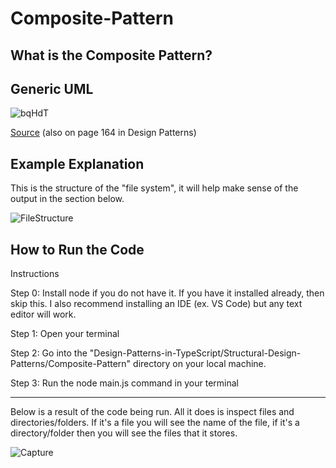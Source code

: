   # Composite-Pattern

## What is the Composite Pattern?

## Generic UML

![bqHdT](https://github.com/Hagnap/Design-Patterns-in-TypeScript/assets/60297426/3b88abce-fa09-42f5-bfa6-634888947bce)

[Source](https://www.google.com/url?sa=i&url=https%3A%2F%2Fwww.researchgate.net%2Ffigure%2FStructure-of-the-Composite-design-pattern-in-UML_fig5_262572084&psig=AOvVaw2ehJ3DASv-DJ9i9pLfKeU4&ust=1696164271695000&source=images&cd=vfe&opi=89978449&ved=0CBAQjRxqFwoTCNC61bmu0oEDFQAAAAAdAAAAABAJ) (also on page 164 in Design Patterns)

## Example Explanation

This is the structure of the "file system", it will help make sense of the output in the section below.

![FileStructure](https://github.com/Hagnap/Design-Patterns-in-TypeScript/assets/60297426/7e6cd79e-70f6-4b3f-b747-b477abd29b40)


## How to Run the Code

Instructions

Step 0: Install node if you do not have it. If you have it installed already, then skip this. I also recommend installing an IDE (ex. VS Code) but any text editor will work.

Step 1: Open your terminal

Step 2: Go into the "Design-Patterns-in-TypeScript/Structural-Design-Patterns/Composite-Pattern" directory on your local machine.

Step 3: Run the node main.js command in your terminal

------------------------------------------------------------------------------------------------------------------------

Below is a result of the code being run. All it does is inspect files and directories/folders. If it's a file you will see the name of the file, if it's a directory/folder then you will see the files that it stores.

![Capture](https://github.com/Hagnap/Design-Patterns-in-TypeScript/assets/60297426/a435d66a-aed6-4508-ab13-9edfe362f100)
